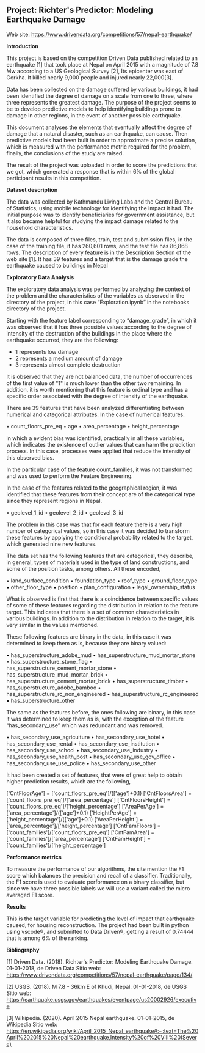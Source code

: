 ## Project: Richter's Predictor: Modeling Earthquake Damage

Web site: https://www.drivendata.org/competitions/57/nepal-earthquake/


**Introduction**

This project is based on the competition Driven Data published related to an earthquake [1] that took place at Nepal on April 2015 with a magnitude of 7.8 Mw according to a US Geological Survey [2], Its epicenter was east of Gorkha. It killed nearly 9,000 people and injured nearly 22,000[3].

Data has been collected on the damage suffered by various buildings, it had been identified the degree of damage on a scale from one to three, where three represents the greatest damage. The purpose of the project seems to be to develop predictive models to help identifying buildings prone to damage in other regions, in the event of another possible earthquake.

This document analyses the elements that eventually affect the degree of damage that a natural disaster, such as an earthquake, can cause. Then predictive models had been built in order to approximate a precise solution, which is measured with the performance metric required for the problem, finally, the conclusions of the study are raised.

The result of the project was uploaded in order to score the predictions that we got, which generated a response that is within 6% of the global participant results in this competition.


**Dataset description**

The data was collected by Kathmandu Living Labs and the Central Bureau of Statistics, using mobile technology for identifying the impact it had. The initial purpose was to identify beneficiaries for government assistance, but it also became helpful for studying the impact damage related to the household characteristics.


The data is composed of three files, train, test and submission files, in the case of the training file, it has 260,601 rows, and the test file has 86,868 rows. The description of every feature is in the Description Section of the web site [1]. It has 39 features and a target that is the damage grade the earthquake caused to buildings in Nepal


**Exploratory Data Analysis**


The exploratory data analysis was performed by analyzing the context of the problem and the characteristics of the variables as observed in the directory of the project, in this case “Exploration.ipynb” in the notebooks directory of the project.

Starting with the feature label corresponding to “damage_grade”, in which it was observed that it has three possible values according to the degree of intensity of the destruction of the buildings in the place where the earthquake occurred, they are the following:

* 1 represents low damage
* 2 represents a medium amount of damage
* 3 represents almost complete destruction

It is observed that they are not balanced data, the number of occurrences of the first value of "1" is much lower than the other two remaining. In addition, it is worth mentioning that this feature is ordinal type and has a specific order associated with the degree of intensity of the earthquake.

There are 39 features that have been analyzed differentiating between numerical and categorical attributes. In the case of numerical features:

•	count_floors_pre_eq
•	age
•	area_percentage
•	height_percentage

in which a evident bias was identified, practically in all these variables, which indicates the existence of outlier values that can harm the prediction process. In this case, processes were applied that reduce the intensity of this observed bias.

In the particular case of the feature count_families, it was not transformed and was used to perform the Feature Engineering.

In the case of the features related to the geographical region, it was identified that these features from their concept are of the categorical type since they represent regions in Nepal.

•	geolevel_1_id
•	geolevel_2_id
•	geolevel_3_id

The problem in this case was that for each feature there is a very high number of categorical values, so in this case it was decided to transform these features by applying the conditional probability related to the target, which generated nine new features.


The data set has the following features that are categorical, they describe, in general, types of materials used in the type of land constructions, and some of the position tasks, among others. All these encoded,

•	land_surface_condition
•	foundation_type
•	roof_type
•	ground_floor_type
•	other_floor_type
•	position
•	plan_configuration
•	legal_ownership_status

What is observed is first that there is a coincidence between specific values of some of these features regarding the distribution in relation to the feature target. This indicates that there is a set of common characteristics in various buildings. In addition to the distribution in relation to the target, it is very similar in the values mentioned.

These following features are binary in the data, in this case it was determined to keep them as is, because they are binary valued:

•	has_superstructure_adobe_mud
•	has_superstructure_mud_mortar_stone
•	has_superstructure_stone_flag
•	has_superstructure_cement_mortar_stone
•	has_superstructure_mud_mortar_brick
•	has_superstructure_cement_mortar_brick
•	has_superstructure_timber
•	has_superstructure_adobe_bamboo
•	has_superstructure_rc_non_engineered
•	has_superstructure_rc_engineered
•	has_superstructure_other

The same as the features before, the ones following are binary, in this case it was determined to keep them as is, with the exception of the feature “has_secondary_use” which was redundant and was removed.


•	has_secondary_use_agriculture
•	has_secondary_use_hotel
•	has_secondary_use_rental
•	has_secondary_use_institution
•	has_secondary_use_school
•	has_secondary_use_industry
•	has_secondary_use_health_post
•	has_secondary_use_gov_office
•	has_secondary_use_use_police
•	has_secondary_use_other


It had been created a set of features, that were of great help to obtain higher prediction results, which are the following,


['CntFloorAge'] = ['count_floors_pre_eq']/(['age']+0.1)
['CntFloorsArea'] = ['count_floors_pre_eq']/['area_percentage']
['CntFloorsHeight'] = ['count_floors_pre_eq']/['height_percentage']
['AreaPerAge'] = ['area_percentage']/(['age']+0.1)
['HeightPerAge'] = ['height_percentage']/(['age']+0.1)
['AreaPerHeight'] = ['area_percentage']/['height_percentage']
['CntFamFloors'] = ['count_families']/['count_floors_pre_eq']
['CntFamArea'] = ['count_families']/['area_percentage']
['CntFamHeight'] = ['count_families']/['height_percentage']


**Performance metrics**

To measure the performance of our algorithms, the site mention the F1 score which balances the precision and recall of a classifier. Traditionally, the F1 score is used to evaluate performance on a binary classifier, but since we have three possible labels we will use a variant called the micro averaged F1 score.


**Results**

This is the target variable for predicting the level of impact that earthquake caused, for housing reconstruction. The project had been built in python using vscode®, and submitted to Data Driven®, getting a result of 0.74444 that is among 6% of the ranking.


**Bibliography**

[1] Driven Data. (2018). Richter's Predictor: Modeling Earthquake Damage. 01-01-2018, de Driven Data Sitio web: 
https://www.drivendata.org/competitions/57/nepal-earthquake/page/134/

[2] USGS. (2018). M 7.8 - 36km E of Khudi, Nepal. 01-01-2018, de USGS Sitio web: https://earthquake.usgs.gov/earthquakes/eventpage/us20002926/executive

[3] Wikipedia. (2020). April 2015 Nepal earthquake. 01-01-2015, de Wikipedia Sitio web: https://en.wikipedia.org/wiki/April_2015_Nepal_earthquake#:~:text=The%20April%202015%20Nepal%20earthquake,Intensity%20of%20VIII%20(Severe)




